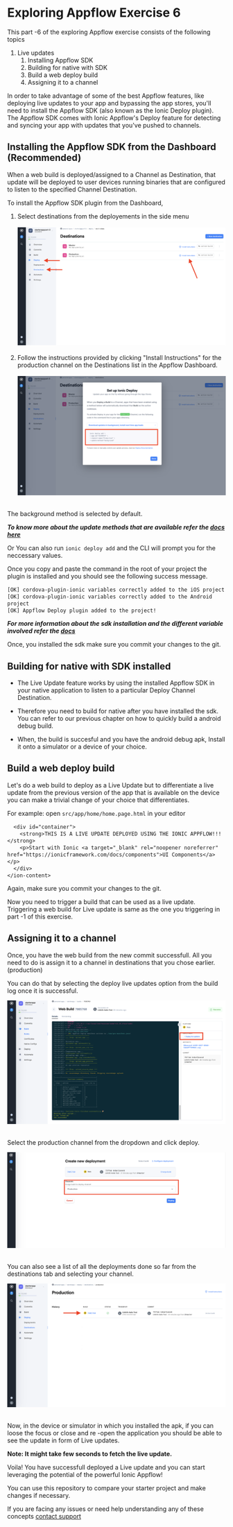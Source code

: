 # Exploring Appflow Exercise 6

This part -6 of the exploring Appflow exercise consists of the following topics
1. Live updates
   1. Installing Appflow SDK
   2. Building for native with SDK
   3. Build a web deploy build
   4. Assigning it to a channel


In order to take advantage of some of the best Appflow features, like deploying live updates to your app and bypassing the app stores, you'll need to install the Appflow SDK (also known as the Ionic Deploy plugin). The Appflow SDK comes with Ionic Appflow's Deploy feature for detecting and syncing your app with updates that you've pushed to channels.

## Installing the Appflow SDK from the Dashboard (Recommended)

When a web build is deployed/assigned to a Channel as Destination, that update will be deployed to user devices running binaries that are configured to listen to the specified Channel Destination.

To install the Appflow SDK plugin from the Dashboard, 

1. Select destinations from the deployements in the side menu <br><br>
![Appflow](images/img6_1.png)<br><br>
2. Follow the instructions provided by clicking "Install Instructions" for the production channel on the Destinations list in the Appflow Dashboard.<br><br>
![Appflow](images/img6_2.png)<br><br>

The background method is selected by default. 

***To know more about the update methods that are available refer the [docs here](https://ionicframework.com/docs/appflow/deploy/api#update-method)***

Or  You can also run `ionic deploy add` and the CLI will prompt you for the neccessary values.

Once you copy and paste the command in the root of your project the plugin is installed and you should see the following success message.

```
[OK] cordova-plugin-ionic variables correctly added to the iOS project
[OK] cordova-plugin-ionic variables correctly added to the Android project
[OK] Appflow Deploy plugin added to the project!
```

***For more information about the sdk installation and the different variable involved refer the [docs](https://ionicframework.com/docs/appflow/quickstart/installation)***

Once, you installed the sdk make sure you commit your changes to the git. 

## Building for native with SDK installed

* The Live Update feature works by using the installed Appflow SDK in your native application to listen to a particular Deploy Channel Destination.

* Therefore you need to build for native after you have installed the sdk. You can refer to our previous chapter on how to quickly build a android debug build.

* When, the build is succesful and you have the android debug apk, Install it onto a simulator or a device of your choice.

 ## Build a web deploy build

Let's do a web build to deploy as a Live Update but to differentiate a live update from the previous version of the app that is available on the device you can make a trivial change of your choice that differentiates.

For example: open `src/app/home/home.page.html` in your editor

```
  <div id="container">
    <strong>THIS IS A LIVE UPDATE DEPLOYED USING THE IONIC APPFLOW!!!</strong>
    <p>Start with Ionic <a target="_blank" rel="noopener noreferrer" href="https://ionicframework.com/docs/components">UI Components</a></p>
  </div>
</ion-content>
```

Again, make sure you commit your changes to the git.

Now you need to trigger a build that can be used as a live update. Triggering a web build for Live update is same as the one you triggering in part -1 of this exercise.

## Assigning it to a channel

Once, you have the web build from the new commit successfull. All you need to do is assign it to a channel in destinations that you chose earlier. (production)

You can do that by selecting the deploy live updates option from the build log once it is successful.

![Appflow](images/img6_3.png)<br><br>

Select the production channel from the dropdown and click deploy.

![Appflow](images/img6_4.png)<br><br>

You can also see a list of all the deployments done so far from the destinations tab and selecting your channel.

![Appflow](images/img6_5.png)<br><br>

Now, in the device or simulator in which you installed the apk, if you can loose the focus or close and re -open the application you should be able to see the update in form of Live updates. 

**Note: It might take few seconds to fetch the live update.**

Voila! You have successfull deployed a Live update and you can start leveraging the potential of the powerful Ionic Appflow!

You can use this repository to compare your starter project and make changes if necessary.

If you are facing any issues or need help understanding any of these concepts [contact support](support@ionic.io)
